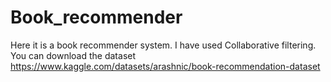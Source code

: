 # Book_recommender
Here it is a book recommender system. I have used Collaborative filtering. 
You can download the dataset https://www.kaggle.com/datasets/arashnic/book-recommendation-dataset
